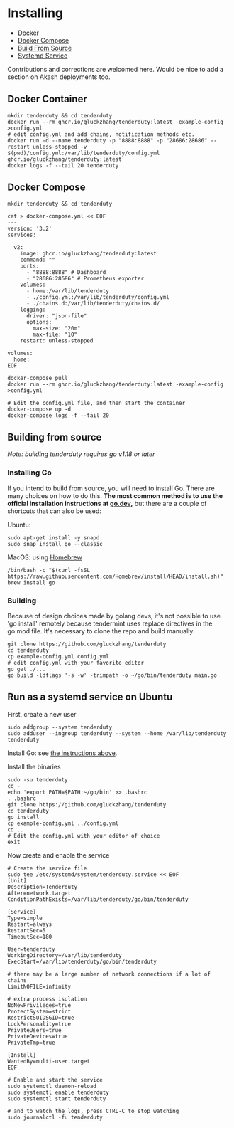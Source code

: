 # Installing

* [Docker](#docker-container)
* [Docker Compose](#docker-compose)
* [Build From Source](#building-from-source)
* [Systemd Service](#run-as-a-systemd-service-on-ubuntu)

Contributions and corrections are welcomed here. Would be nice to add a section on Akash deployments too.

## Docker Container

```shell
mkdir tenderduty && cd tenderduty
docker run --rm ghcr.io/gluckzhang/tenderduty:latest -example-config >config.yml
# edit config.yml and add chains, notification methods etc.
docker run -d --name tenderduty -p "8888:8888" -p "28686:28686" --restart unless-stopped -v $(pwd)/config.yml:/var/lib/tenderduty/config.yml ghcr.io/gluckzhang/tenderduty:latest
docker logs -f --tail 20 tenderduty
```

## Docker Compose

```shell
mkdir tenderduty && cd tenderduty

cat > docker-compose.yml << EOF
---
version: '3.2'
services:

  v2:
    image: ghcr.io/gluckzhang/tenderduty:latest
    command: ""
    ports:
      - "8888:8888" # Dashboard
      - "28686:28686" # Prometheus exporter
    volumes:
      - home:/var/lib/tenderduty
      - ./config.yml:/var/lib/tenderduty/config.yml
      - ./chains.d:/var/lib/tenderduty/chains.d/
    logging:
      driver: "json-file"
      options:
        max-size: "20m"
        max-file: "10"
    restart: unless-stopped

volumes:
  home:
EOF

docker-compose pull
docker run --rm ghcr.io/gluckzhang/tenderduty:latest -example-config >config.yml

# Edit the config.yml file, and then start the container
docker-compose up -d
docker-compose logs -f --tail 20
```

## Building from source

*Note: building tenderduty requires go v1.18 or later*

### Installing Go

If you intend to build from source, you will need to install Go. There are many choices on how to do this. **The most common method is to use the official installation instructions at [go.dev](https://go.dev/doc/install),** but there are a couple of shortcuts that can also be used:

Ubuntu:
```shell
sudo apt-get install -y snapd
sudo snap install go --classic
```

MacOS: using [Homebrew](https://brew.sh)
```shell
/bin/bash -c "$(curl -fsSL https://raw.githubusercontent.com/Homebrew/install/HEAD/install.sh)"
brew install go
```

### Building

Because of design choices made by golang devs, it's not possible to use 'go install' remotely because tendermint uses replace directives in the go.mod file. It's necessary to clone the repo and build manually.

```
git clone https://github.com/gluckzhang/tenderduty
cd tenderduty
cp example-config.yml config.yml
# edit config.yml with your favorite editor
go get ./...
go build -ldflags '-s -w' -trimpath -o ~/go/bin/tenderduty main.go
```

## Run as a systemd service on Ubuntu

First, create a new user

```shell
sudo addgroup --system tenderduty 
sudo adduser --ingroup tenderduty --system --home /var/lib/tenderduty tenderduty
```

Install Go: see [the instructions above](#installing-go).

Install the binaries

```shell
sudo -su tenderduty
cd ~
echo 'export PATH=$PATH:~/go/bin' >> .bashrc
. .bashrc
git clone https://github.com/gluckzhang/tenderduty
cd tenderduty
go install
cp example-config.yml ../config.yml
cd ..
# Edit the config.yml with your editor of choice
exit
```

Now create and enable the service

```shell
# Create the service file
sudo tee /etc/systemd/system/tenderduty.service << EOF
[Unit]
Description=Tenderduty
After=network.target
ConditionPathExists=/var/lib/tenderduty/go/bin/tenderduty

[Service]
Type=simple
Restart=always
RestartSec=5
TimeoutSec=180

User=tenderduty
WorkingDirectory=/var/lib/tenderduty
ExecStart=/var/lib/tenderduty/go/bin/tenderduty

# there may be a large number of network connections if a lot of chains
LimitNOFILE=infinity

# extra process isolation
NoNewPrivileges=true
ProtectSystem=strict
RestrictSUIDSGID=true
LockPersonality=true
PrivateUsers=true
PrivateDevices=true
PrivateTmp=true

[Install]
WantedBy=multi-user.target
EOF

# Enable and start the service
sudo systemctl daemon-reload
sudo systemctl enable tenderduty
sudo systemctl start tenderduty

# and to watch the logs, press CTRL-C to stop watching
sudo journalctl -fu tenderduty

```
